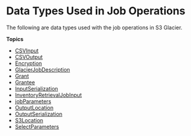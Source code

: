 # Data Types Used in Job Operations<a name="api-data-types"></a>

The following are data types used with the job operations in S3 Glacier\.

**Topics**
+ [CSVInput](api-CSVInput.md)
+ [CSVOutput](api-CSVOutput.md)
+ [Encryption](api-Encryption.md)
+ [GlacierJobDescription](api-GlacierJobDescription.md)
+ [Grant](api-Grant.md)
+ [Grantee](api-Grantee.md)
+ [InputSerialization](api-InputSerialization.md)
+ [InventoryRetrievalJobInput](api-InventoryRetrievalJobInput.md)
+ [jobParameters](api-jobParameters.md)
+ [OutputLocation](api-OutputLocation.md)
+ [OutputSerialization](api-OutputSerialization.md)
+ [S3Location](api-S3Location.md)
+ [SelectParameters](api-SelectParameters.md)